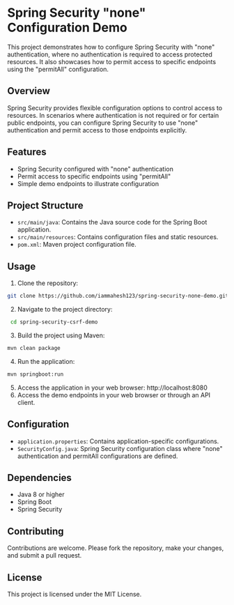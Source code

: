 # Spring Security "none" Configuration Demo

This project demonstrates how to configure Spring Security with "none" authentication, where no authentication is required to access protected resources. It also showcases how to permit access to specific endpoints using the "permitAll" configuration.

## Overview

Spring Security provides flexible configuration options to control access to resources. In scenarios where authentication is not required or for certain public endpoints, you can configure Spring Security to use "none" authentication and permit access to those endpoints explicitly.

## Features

- Spring Security configured with "none" authentication
- Permit access to specific endpoints using "permitAll"
- Simple demo endpoints to illustrate configuration

## Project Structure

- `src/main/java`: Contains the Java source code for the Spring Boot application.
- `src/main/resources`: Contains configuration files and static resources.
- `pom.xml`: Maven project configuration file.

## Usage

1. Clone the repository:

```bash
git clone https://github.com/iammahesh123/spring-security-none-demo.git
```
2. Navigate to the project directory:
 ```bash
  cd spring-security-csrf-demo
 ```
3. Build the project using Maven:
 ```bash
mvn clean package
 ```
4. Run the application:
```bash
mvn springboot:run
 ```
5. Access the application in your web browser: http://localhost:8080
6. Access the demo endpoints in your web browser or through an API client.
## Configuration
- `application.properties`: Contains application-specific configurations.
- `SecurityConfig.java`: Spring Security configuration class where "none" authentication and permitAll configurations are defined.
## Dependencies
- Java 8 or higher
- Spring Boot
- Spring Security
## Contributing
Contributions are welcome. Please fork the repository, make your changes, and submit a pull request.

## License
This project is licensed under the MIT License.
